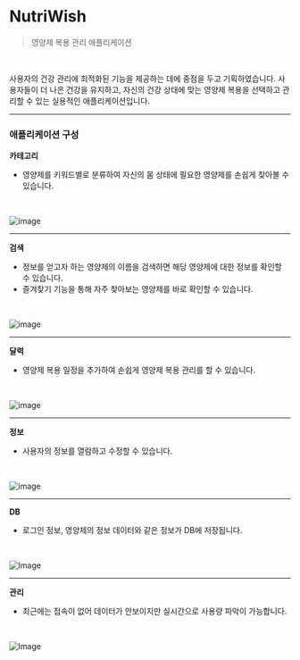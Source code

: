 # NutriWish
> 영양제 복용 관리 애플리케이션
<br>

<p>사용자의 건강 관리에 최적화된 기능을 제공하는 데에 중점을 두고 기획하였습니다. 사용자들이 더 나은 건강을 유지하고, 자신의 건강 상태에 맞는 영양제 복용을 선택하고 관리할 수 있는 실용적인 애플리케이션입니다.</p>
<hr>

<h3>애플리케이션 구성</h3>

<b>카테고리</b>
- 영양제를 키워드별로 분류하여 자신의 몸 상태에 필요한 영양제를 손쉽게 찾아볼 수 있습니다.
<br>

![image](https://github.com/user-attachments/assets/96df2f8d-7cc0-46f1-9668-95bdaab2475d)

<hr>

<b>검색</b>
- 정보를 얻고자 하는 영양제의 이름을 검색하면 해당 영양제에 대한 정보를 확인할 수 있습니다.
- 즐겨찾기 기능을 통해 자주 찾아보는 영양제를 바로 확인할 수 있습니다.
<br>

![image](https://github.com/user-attachments/assets/688f36b7-5bcd-4292-a411-1fdaee3efdd2)

<hr>

<b>달력</b>
- 영양제 복용 일정을 추가하여 손쉽게 영양제 복용 관리를 할 수 있습니다.
<br>

![image](https://github.com/user-attachments/assets/cdf0dfcf-b11b-4248-baec-69204c7682d6)

<hr>

<b>정보</b>
- 사용자의 정보를 열람하고 수정할 수 있습니다.
<br>

![image](https://github.com/user-attachments/assets/8608b9d5-77a9-4523-9c04-90188bbe264f)

<hr>

<b>DB</b>
- 로그인 정보, 영양제의 정보 데이터와 같은 정보가 DB에 저장됩니다.
<br>

![Image](https://github.com/user-attachments/assets/bd042d9f-bdbe-495d-9c9e-6018b87319e0)

<hr>

<b>관리</b>
- 최근에는 접속이 없어 데이터가 안보이지만 실시간으로 사용량 파악이 가능합니다.
<br>

![Image](https://github.com/user-attachments/assets/77d16626-38e8-4383-9a1e-66341012a4cc)

<br> 
